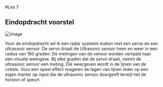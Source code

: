 #Les 7 
## Eindopdracht voorstel
![image](http://www.pshkvsky.com/wp-content/uploads/2015/08/cover.png)

Voor de eindopdracht wil ik een radar systeem maken met een servo en een ultrasonic sensor. De servo draait de Ultrasonic sensor heen en weer in een radius van 180 graden. De metingen van de sensor worden vertaald naar een visuele weergave. Bij elke graden dat de servo draait, neemt de ultrasonic sensor een meting. Die weergeven wordt in de lijnen van de cirkels. Voor een speel effect reageren de lagen van lijnen ieder op een eigen manier op input die de ultrasonic sensor doorgeeft terwijl het de horizon af speurt. 
